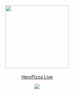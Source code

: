 
<h1 align="center">
<img src="https://github.com/MertSolgun/HeroPizza/assets/115940928/14dfa1c3-e2f5-48be-b055-28969b6b8a93" width="200px"> 
</h1>
<p align="center">
  <a href="https://hero-pizza.vercel.app/" aling="center">
   HeroPizza Live
  </a>
</p>
<p align="center">
<img src="https://github.com/MertSolgun/HeroPizza/assets/115940928/b02d0147-0dbb-4e7e-9156-c148f7b506e0" max-width="100%">
</p>

